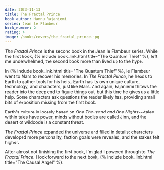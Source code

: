 ```yaml
---
date: 2023-11-13
title: The Fractal Prince
book_author: Hannu Rajaniemi
series: Jean le Flambeur
book_number: 2
rating: 4
image: /books/covers/the_fractal_prince.jpg
---
```


<cite class="book-title">The Fractal Prince</cite> is the second book in the
Jean le Flambeur series. While the first book, {% include book_link.html
title="The Quantum Thief" %}, left me underwhelmed, the second book more than
lived up to the hype.

In {% include book_link.html title="The Quantum Thief" %}, le Flambeur went to
Mars to recover his memories. In <cite class="book-title">The Fractal
Prince</cite>, he heads to Earth to gather tools for his heist. Earth has its
own unique culture, technology, and characters, just like Mars. And again,
Rajaniemi throws the reader into the deep end to figure things out, but this
time he gives us a little help. Some characters ask questions the reader
likely has, providing small bits of exposition missing from the first book.

Earth's culture is loosely based on <cite class="book-title">One Thousand and
One Nights</cite>---tales within tales have power, minds without bodies are
called Jinn, and the desert of wildcode is a constant threat.

<cite class="book-title">The Fractal Prince</cite> expanded the universe and
filled in details: characters developed more personality, faction goals were
revealed, and the stakes felt higher.

After almost not finishing the first book, I'm glad I powered through to <cite
class="book-title">The Fractal Prince</cite>. I look forward to the next book,
{% include book_link.html title="The Causal Angel" %}.
